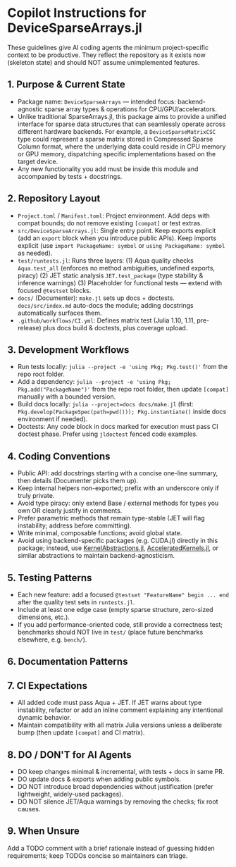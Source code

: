 # Copilot Instructions for DeviceSparseArrays.jl

These guidelines give AI coding agents the minimum project-specific context to be productive. They reflect the repository as it exists now (skeleton state) and should NOT assume unimplemented features.

## 1. Purpose & Current State
- Package name: `DeviceSparseArrays` — intended focus: backend-agnostic sparse array types & operations for CPU/GPU/accelerators.
- Unlike traditional SparseArrays.jl, this package aims to provide a unified interface for sparse data structures that can seamlessly operate across different hardware backends. For example, a `DeviceSparseMatrixCSC` type could represent a sparse matrix stored in Compressed Sparse Column format, where the underlying data could reside in CPU memory or GPU memory, dispatching specific implementations based on the target device.
- Any new functionality you add must be inside this module and accompanied by tests + docstrings.

## 2. Repository Layout
- `Project.toml` / `Manifest.toml`: Project environment. Add deps with compat bounds; do not remove existing `[compat]` or test extras.
- `src/DeviceSparseArrays.jl`: Single entry point. Keep exports explicit (add an `export` block when you introduce public APIs). Keep imports explicit (use `import PackageName: symbol` or `using PackageName: symbol` as needed).
- `test/runtests.jl`: Runs three layers: (1) Aqua quality checks `Aqua.test_all` (enforces no method ambiguities, undefined exports, piracy) (2) JET static analysis `JET.test_package` (type stability & inference warnings) (3) Placeholder for functional tests — extend with focused `@testset` blocks.
- `docs/` (Documenter): `make.jl` sets up docs + doctests. `docs/src/index.md` auto-docs the module; adding docstrings automatically surfaces them.
- `.github/workflows/CI.yml`: Defines matrix test (Julia 1.10, 1.11, pre-release) plus docs build & doctests, plus coverage upload.

## 3. Development Workflows
- Run tests locally: `julia --project -e 'using Pkg; Pkg.test()'` from the repo root folder.
- Add a dependency: `julia --project -e 'using Pkg; Pkg.add("PackageName")'` from the repo root folder, then update `[compat]` manually with a bounded version.
- Build docs locally: `julia --project=docs docs/make.jl` (first: `Pkg.develop(PackageSpec(path=pwd())); Pkg.instantiate()` inside docs environment if needed).
- Doctests: Any code block in docs marked for execution must pass CI doctest phase. Prefer using `jldoctest` fenced code examples.

## 4. Coding Conventions
- Public API: add docstrings starting with a concise one-line summary, then details (Documenter picks them up).
- Keep internal helpers non-exported; prefix with an underscore only if truly private.
- Avoid type piracy: only extend Base / external methods for types you own OR clearly justify in comments.
- Prefer parametric methods that remain type-stable (JET will flag instability; address before committing).
- Write minimal, composable functions; avoid global state.
- Avoid using backend-specific packages (e.g. CUDA.jl) directly in this package; instead, use [KernelAbstractions.jl](https://github.com/JuliaGPU/KernelAbstractions.jl), [AcceleratedKernels.jl](https://github.com/JuliaGPU/AcceleratedKernels.jl), or similar abstractions to maintain backend-agnosticism.

## 5. Testing Patterns
- Each new feature: add a focused `@testset "FeatureName" begin ... end` after the quality test sets in `runtests.jl`.
- Include at least one edge case (empty sparse structure, zero-sized dimensions, etc.).
- If you add performance-oriented code, still provide a correctness test; benchmarks should NOT live in `test/` (place future benchmarks elsewhere, e.g. `bench/`).

## 6. Documentation Patterns

## 7. CI Expectations
- All added code must pass Aqua + JET. If JET warns about type instability, refactor or add an inline comment explaining any intentional dynamic behavior.
- Maintain compatibility with all matrix Julia versions unless a deliberate bump (then update `[compat]` and CI matrix).

## 8. DO / DON'T for AI Agents
- DO keep changes minimal & incremental, with tests + docs in same PR.
- DO update docs & exports when adding public symbols.
- DO NOT introduce broad dependencies without justification (prefer lightweight, widely-used packages).
- DO NOT silence JET/Aqua warnings by removing the checks; fix root causes.

## 9. When Unsure
Add a TODO comment with a brief rationale instead of guessing hidden requirements; keep TODOs concise so maintainers can triage.
